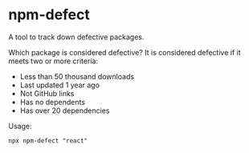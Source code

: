 # npm-defect

A tool to track down defective packages.

Which package is considered defective? It is considered defective if it meets two or more criteria:

- Less than 50 thousand downloads
- Last updated 1 year ago
- Not GitHub links
- Has no dependents
- Has over 20 dependencies

Usage:

```
npx npm-defect "react"
```
